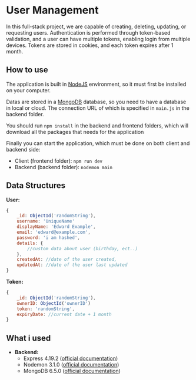 # User Management
In this full-stack project, we are capable of creating, deleting, updating, or requesting users. Authentication is performed through token-based validation, and a user can have multiple tokens, enabling login from multiple devices. Tokens are stored in cookies, and each token expires after 1 month.

## How to use
The application is built in [NodeJS](https://nodejs.org/en) environment, so it must first be installed on your computer.

Datas are stored in a [MongoDB](https://www.mongodb.com/) database, so you need to have a database in local or cloud. The connection URL of which is specified in `main.js` in the backend folder.

You should run `npm install` in the backend and frontend folders, which will download all the packages that needs for the application

Finally you can start the application, which must be done on both client and backend side:
- Client (frontend folder): `npm run dev`
- Backend (backend folder): `nodemon main`

## Data Structures
**User:**
```js
{
    _id: ObjectId('randomString'),
    username: 'UniqueName'
    displayName: 'Edward Example',
    email: 'edward@example.com',
    password: 'i am hashed',
    details: {
        //custom data about user (birthday, ect..)
    },
    createdAt: //date of the user created,
    updatedAt: //date of the user last updated
}
```
**Token:**
```js
{
    _id: ObjectId('randomString'),
    ownerID: ObjectId('ownerID')
    token: 'randomString',
    expiryDate: //current date + 1 month
}
```

## What i used
- **Backend:**
    - Express 4.19.2 ([official documentation](https://expressjs.com/))
    - Nodemon 3.1.0 ([official documentation](https://nodemon.io/))
    - MongoDB 6.5.0 ([official documentation](https://www.mongodb.com/docs/drivers/node/current/))